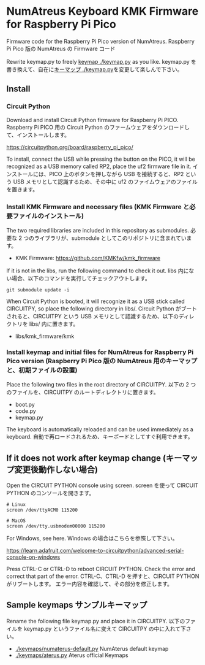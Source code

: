 # NumAtreus Keyboard KMK Firmware for Raspberry Pi Pico

Firmware code for the Raspberry Pi Pico version of NumAtreus. Raspberry Pi Pico 版の NumAtreus の Firmware コード

Rewrite keymap.py to freely [keymap ./keymap.py](./keymap.py) as you like. keymap.py を書き換えて、自在に[キーマップ ./keymap.py](./keymap.py)を変更して楽しんで下さい。

## Install

### Circuit Python

Download and install Circuit Python firmware for Raspberry Pi PICO. Raspberry Pi PICO 用の Circuit Python のファームウェアをダウンロードして、インストールします。

https://circuitpython.org/board/raspberry_pi_pico/

To install, connect the USB while pressing the button on the PICO, it will be recognized as a USB memory called RP2, place the uf2 firmware file in it. インストールには、PICO 上のボタンを押しながら USB を接続すると、RP2 という USB メモリとして認識するため、その中に uf2 のファイムウェアのファイルを置きます。

### Install KMK Firmware and necessary files (KMK Firmware と必要ファイルのインストール)

The two required libraries are included in this repository as submodules. 必要な 2 つのライブラリが、submodule としてこのリポジトリに含まれています。

- KMK Firmware: https://github.com/KMKfw/kmk_firmware

If it is not in the libs, run the following command to check it out. libs 内にない場合、以下のコマンドを実行してチェックアウトします。

```
git submodule update -i
```

When Circuit Python is booted, it will recognize it as a USB stick called CIRCUITPY, so place the following directory in libs/. Circuit Python がブートされると、CIRCUITPY という USB メモリとして認識するため、以下のディレクトリを libs/ 内に置きます。

- libs/kmk_firmware/kmk

### Install keymap and initial files for NumAtreus for Raspberry Pi Pico version (Raspberry Pi Pico 版の NumAtreus 用のキーマップと、初期ファイルの設置)

Place the following two files in the root directory of CIRCUITPY. 以下の 2 つのファイルを、CIRCUITPY のルートディレクトリに置きます。

- boot.py
- code.py
- keymap.py

The keyboard is automatically reloaded and can be used immediately as a keyboard. 自動で再ロードされるため、キーボードとしてすぐ利用できます。

## If it does not work after keymap change (キーマップ変更後動作しない場合)

Open the CIRCUIT PYTHON console using screen. screen を使って CIRCUIT PYTHON のコンソールを開きます。

```
# Linux
screen /dev/ttyACM0 115200

# MacOS
screen /dev/tty.usbmodem00000 115200
```

For Windows, see here. Windows の場合はこちらを参照して下さい。

https://learn.adafruit.com/welcome-to-circuitpython/advanced-serial-console-on-windows

Press CTRL-C or CTRL-D to reboot CIRCUIT PYTHON. Check the error and correct that part of the error. CTRL-C、CTRL-D を押すと、CIRCUIT PYTHON がリブートします。 エラー内容を確認して、その部分を修正します。

## Sample keymaps サンプルキーマップ

Rename the following file keymap.py and place it in CIRCUITPY. 以下のファイルを keymap.py というファイル名に変えて CIRCUITPY の中に入れて下さい。

- [./keymaps/numaterus-default.py](./keymaps/numaterus-default.py) NumAterus default keymap
- [./keymaps/aterus.py](./keymaps/aterus.py) Aterus official Keymaps
